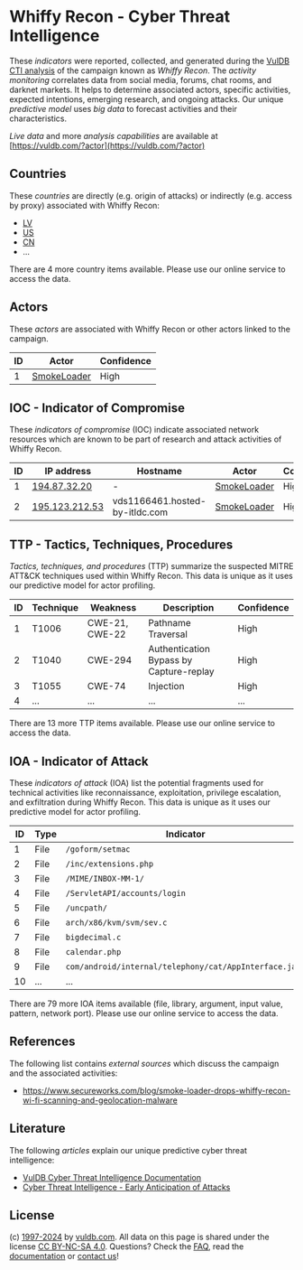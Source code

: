 # Whiffy Recon - Cyber Threat Intelligence

These _indicators_ were reported, collected, and generated during the [VulDB CTI analysis](https://vuldb.com/?kb.cti) of the campaign known as _Whiffy Recon_. The _activity monitoring_ correlates data from social media, forums, chat rooms, and darknet markets. It helps to determine associated actors, specific activities, expected intentions, emerging research, and ongoing attacks. Our unique _predictive model_ uses _big data_ to forecast activities and their characteristics.

_Live data_ and more _analysis capabilities_ are available at [https://vuldb.com/?actor](https://vuldb.com/?actor)

## Countries

These _countries_ are directly (e.g. origin of attacks) or indirectly (e.g. access by proxy) associated with Whiffy Recon:

* [LV](https://vuldb.com/?country.lv)
* [US](https://vuldb.com/?country.us)
* [CN](https://vuldb.com/?country.cn)
* ...

There are 4 more country items available. Please use our online service to access the data.

## Actors

These _actors_ are associated with Whiffy Recon or other actors linked to the campaign.

ID | Actor | Confidence
-- | ----- | ----------
1 | [SmokeLoader](https://vuldb.com/?actor.smokeloader) | High

## IOC - Indicator of Compromise

These _indicators of compromise_ (IOC) indicate associated network resources which are known to be part of research and attack activities of Whiffy Recon.

ID | IP address | Hostname | Actor | Confidence
-- | ---------- | -------- | ----- | ----------
1 | [194.87.32.20](https://vuldb.com/?ip.194.87.32.20) | - | [SmokeLoader](https://vuldb.com/?actor.smokeloader) | High
2 | [195.123.212.53](https://vuldb.com/?ip.195.123.212.53) | vds1166461.hosted-by-itldc.com | [SmokeLoader](https://vuldb.com/?actor.smokeloader) | High

## TTP - Tactics, Techniques, Procedures

_Tactics, techniques, and procedures_ (TTP) summarize the suspected MITRE ATT&CK techniques used within Whiffy Recon. This data is unique as it uses our predictive model for actor profiling.

ID | Technique | Weakness | Description | Confidence
-- | --------- | -------- | ----------- | ----------
1 | T1006 | CWE-21, CWE-22 | Pathname Traversal | High
2 | T1040 | CWE-294 | Authentication Bypass by Capture-replay | High
3 | T1055 | CWE-74 | Injection | High
4 | ... | ... | ... | ...

There are 13 more TTP items available. Please use our online service to access the data.

## IOA - Indicator of Attack

These _indicators of attack_ (IOA) list the potential fragments used for technical activities like reconnaissance, exploitation, privilege escalation, and exfiltration during Whiffy Recon. This data is unique as it uses our predictive model for actor profiling.

ID | Type | Indicator | Confidence
-- | ---- | --------- | ----------
1 | File | `/goform/setmac` | High
2 | File | `/inc/extensions.php` | High
3 | File | `/MIME/INBOX-MM-1/` | High
4 | File | `/ServletAPI/accounts/login` | High
5 | File | `/uncpath/` | Medium
6 | File | `arch/x86/kvm/svm/sev.c` | High
7 | File | `bigdecimal.c` | Medium
8 | File | `calendar.php` | Medium
9 | File | `com/android/internal/telephony/cat/AppInterface.java` | High
10 | ... | ... | ...

There are 79 more IOA items available (file, library, argument, input value, pattern, network port). Please use our online service to access the data.

## References

The following list contains _external sources_ which discuss the campaign and the associated activities:

* https://www.secureworks.com/blog/smoke-loader-drops-whiffy-recon-wi-fi-scanning-and-geolocation-malware

## Literature

The following _articles_ explain our unique predictive cyber threat intelligence:

* [VulDB Cyber Threat Intelligence Documentation](https://vuldb.com/?kb.cti)
* [Cyber Threat Intelligence - Early Anticipation of Attacks](https://www.scip.ch/en/?labs.20201022)

## License

(c) [1997-2024](https://vuldb.com/?kb.changelog) by [vuldb.com](https://vuldb.com/?kb.about). All data on this page is shared under the license [CC BY-NC-SA 4.0](https://creativecommons.org/licenses/by-nc-sa/4.0/). Questions? Check the [FAQ](https://vuldb.com/?kb.faq), read the [documentation](https://vuldb.com/?kb) or [contact us](https://vuldb.com/?contact)!
